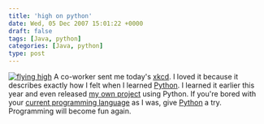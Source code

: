 ```yaml
---
title: 'high on python'
date: Wed, 05 Dec 2007 15:01:22 +0000
draft: false
tags: [Java, python]
categories: [Java, python]
type: post
---
```


[![flying high](http://imgs.xkcd.com/comics/python.png)](http://xkcd.com/353/) A co-worker sent me today's [xkcd](http://xkcd.com). I loved it because it describes exactly how I felt when I learned [Python](http://en.wikipedia.org/wiki/Python_%28programming_language%29). I learned it earlier this year and even released [my own project](http://sourceforge.net/project/showfiles.php?group_id=205794) using Python. If you're bored with your [current programming language](http://en.wikipedia.org/wiki/Java_programming) as I was, give [Python](http://www.python.org) a try. Programming will become fun again.
